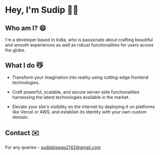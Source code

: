 # Hey, I'm Sudip 👋🏻

## Who am I? 😄

I'm a developer based in India, who is passionate about crafting beautiful and smooth experiences as well as robust functionalities for users across the globe. 

## What I do 😼

- Transform your imagination into reality using cutting-edge frontend technologies. 

- Craft powerful, scalable, and secure server-side functionalities harnessing the latest technologies available in the market.

- Elevate your site's visibility on the internet by deploying it on platforms like Vercel or AWS, and establish its identity with your own custom domain.

## Contact ✉️

For any queries - [sudipbiswas2142@gmail.com](mailto:sudipbiswas2142) 
